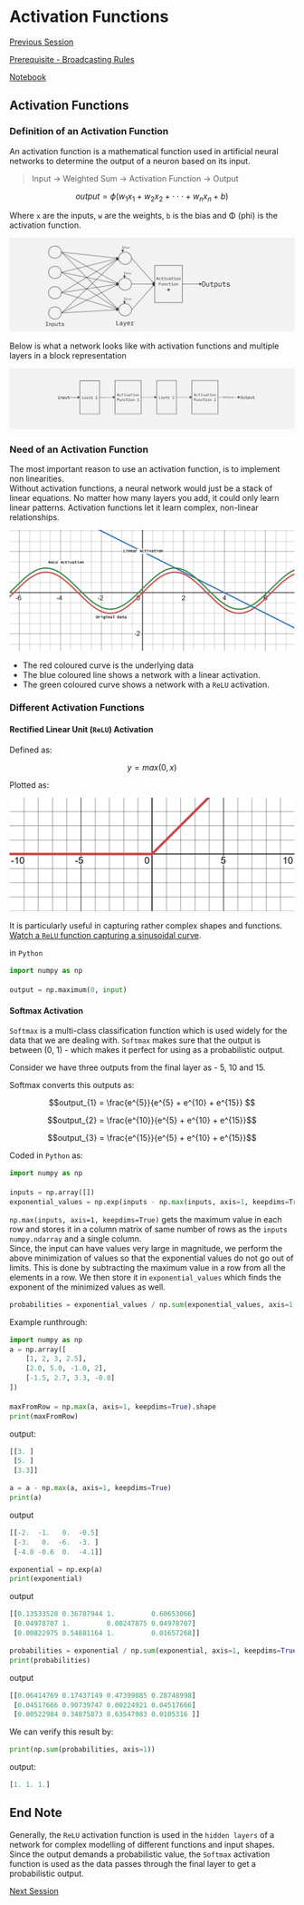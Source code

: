 # Activation Functions 

[Previous Session](./Session_4.md)

[Prerequisite - Broadcasting Rules](/docs/Prerequisites/Array_Summations.md)

[Notebook](/code-files/5_Activation_Functions.ipynb)



## Activation Functions

### Definition of an Activation Function

An activation function is a mathematical function used in artificial neural networks to determine the output of a neuron based on its input.

>  Input → Weighted Sum → Activation Function → Output


```math
output = \phi(w_{1}x_{1} + w_{2}x_{2} + \cdot \cdot \cdot + w_{n}x_{n} + b)
```

Where `x` are the inputs, `w` are the weights, `b` is the bias and Φ (phi) is the activation function.


![Activation Function in a layer of neurons](/images/activation_1.jpg)

Below is what a network looks like with activation functions and multiple layers in a block representation

![Block Representation](/images/activation_block.jpg)


### Need of an Activation Function
The most important reason to use an activation function, is to implement non linearities.
<br>Without activation functions, a neural network would just be a stack of linear equations. No matter how many layers you add, it could only learn linear patterns. Activation functions let it learn complex, non-linear relationships.


![Need of Activation Functions](/images/need_of_activation.png)
- The red coloured curve is the underlying data
- The blue coloured line shows a network with a linear activation.
- The green coloured curve shows a network with a `ReLU` activation.


### Different Activation Functions
#### Rectified Linear Unit (`ReLU`) Activation
Defined as:

```math
y = max(0, x)
```
Plotted as:

![ReLU](/images/relu.png)

It is particularly useful in capturing rather complex shapes and functions. [Watch a `ReLU` function capturing a sinusoidal curve](https://nnfs.io/mvp/).

in `Python`
```python
import numpy as np

output = np.maximum(0, input)
```

#### Softmax Activation

`Softmax` is a multi-class classification function which is used widely for the data that we are dealing with. `Softmax` makes sure that the output is between (0, 1) - which makes it perfect for using as a probabilistic output.

Consider we have three outputs from the final layer as - 5, 10 and 15.

Softmax converts this outputs as:

```math
output_{1} = \frac{e^{5}}{e^{5} + e^{10} + e^{15}} 
```

```math
output_{2} = \frac{e^{10}}{e^{5} + e^{10} + e^{15}}
```

```math
output_{3} = \frac{e^{15}}{e^{5} + e^{10} + e^{15}}
```

Coded in `Python` as:

```python
import numpy as np

inputs = np.array([])
exponential_values = np.exp(inputs - np.max(inputs, axis=1, keepdims=True))
```

`np.max(inputs, axis=1, keepdims=True)` gets the maximum value in each row and stores it in a column matrix of same number of rows as the `inputs` `numpy.ndarray` and a single column.<br>
Since, the input can have values very large in magnitude, we perform the above minimization of values so that the exponential values do not go out of limits. This is done by subtracting the maximum value in a row from all the elements in a row. We then store it in `exponential_values` which finds the exponent of the minimized values as well.

```python
probabilities = exponential_values / np.sum(exponential_values, axis=1, keepdims=True) 
```

Example runthrough:

```python
import numpy as np
a = np.array([
    [1, 2, 3, 2.5],
    [2.0, 5.0, -1.0, 2],
    [-1.5, 2.7, 3.3, -0.8]
])

maxFromRow = np.max(a, axis=1, keepdims=True).shape
print(maxFromRow)
```

output:

```python
[[3. ]
 [5. ]
 [3.3]]
```

```python
a = a - np.max(a, axis=1, keepdims=True)
print(a)
```

output

```python
[[-2.  -1.   0.  -0.5]
 [-3.   0.  -6.  -3. ]
 [-4.8 -0.6  0.  -4.1]]
```

```python
exponential = np.exp(a)
print(exponential)
```
output
```python
[[0.13533528 0.36787944 1.         0.60653066]
 [0.04978707 1.         0.00247875 0.04978707]
 [0.00822975 0.54881164 1.         0.01657268]]
```

```python
probabilities = exponential / np.sum(exponential, axis=1, keepdims=True)
print(probabilities)
```

output

```python
[[0.06414769 0.17437149 0.47399085 0.28748998]
 [0.04517666 0.90739747 0.00224921 0.04517666]
 [0.00522984 0.34875873 0.63547983 0.0105316 ]]
```

We can verify this result by:

```python
print(np.sum(probabilities, axis=1))
```
output:

```python
[1. 1. 1.]
```

## End Note
Generally, the `ReLU` activation function is used in the `hidden layers` of a network for complex modelling of different functions and input shapes. Since the output demands a probabilistic value, the `Softmax` activation function is used as the data passes through the final layer to get a probabilistic output.


[Next Session](/docs/Sessions/Session_6.md)

